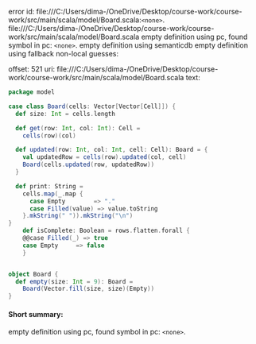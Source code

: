 error id: file:///C:/Users/dima-/OneDrive/Desktop/course-work/course-work/src/main/scala/model/Board.scala:`<none>`.
file:///C:/Users/dima-/OneDrive/Desktop/course-work/course-work/src/main/scala/model/Board.scala
empty definition using pc, found symbol in pc: `<none>`.
empty definition using semanticdb
empty definition using fallback
non-local guesses:

offset: 521
uri: file:///C:/Users/dima-/OneDrive/Desktop/course-work/course-work/src/main/scala/model/Board.scala
text:
```scala
package model

case class Board(cells: Vector[Vector[Cell]]) {
  def size: Int = cells.length

  def get(row: Int, col: Int): Cell =
    cells(row)(col)

  def updated(row: Int, col: Int, cell: Cell): Board = {
    val updatedRow = cells(row).updated(col, cell)
    Board(cells.updated(row, updatedRow))
  }

  def print: String =
    cells.map(_.map {
      case Empty        => "."
      case Filled(value) => value.toString
    }.mkString(" ")).mkString("\n")
}
    def isComplete: Boolean = rows.flatten.forall {
    @@case Filled(_) => true
    case Empty     => false
    }


object Board {
  def empty(size: Int = 9): Board =
    Board(Vector.fill(size, size)(Empty))
}
```


#### Short summary: 

empty definition using pc, found symbol in pc: `<none>`.